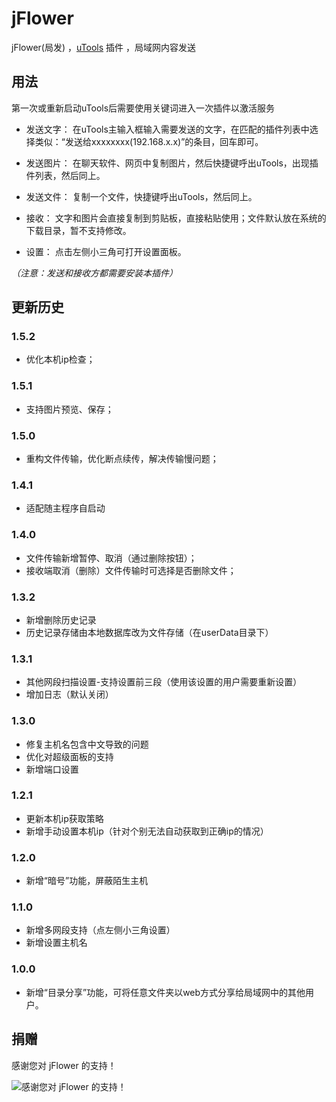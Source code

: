 # jFlower
jFlower(局发) ，[uTools](https://u.tools/) 插件 ，局域网内容发送

## 用法
第一次或重新启动uTools后需要使用关键词进入一次插件以激活服务
- 发送文字： 在uTools主输入框输入需要发送的文字，在匹配的插件列表中选择类似：“发送给xxxxxxxx(192.168.x.x)”的条目，回车即可。  
  
- 发送图片： 在聊天软件、网页中复制图片，然后快捷键呼出uTools，出现插件列表，然后同上。
  
- 发送文件： 复制一个文件，快捷键呼出uTools，然后同上。
  
- 接收： 文字和图片会直接复制到剪贴板，直接粘贴使用；文件默认放在系统的下载目录，暂不支持修改。  
  
- 设置： 点击左侧小三角可打开设置面板。
  
*（注意：发送和接收方都需要安装本插件）*

## 更新历史

### 1.5.2
- 优化本机ip检查；
  
### 1.5.1
- 支持图片预览、保存；

### 1.5.0
- 重构文件传输，优化断点续传，解决传输慢问题；

### 1.4.1
- 适配随主程序自启动
### 1.4.0
- 文件传输新增暂停、取消（通过删除按钮）；
- 接收端取消（删除）文件传输时可选择是否删除文件；

### 1.3.2
- 新增删除历史记录
- 历史记录存储由本地数据库改为文件存储（在userData目录下）

### 1.3.1
- 其他网段扫描设置-支持设置前三段（使用该设置的用户需要重新设置）
- 增加日志（默认关闭）

### 1.3.0
- 修复主机名包含中文导致的问题
- 优化对超级面板的支持
- 新增端口设置
  
### 1.2.1
- 更新本机ip获取策略
- 新增手动设置本机ip（针对个别无法自动获取到正确ip的情况）  

### 1.2.0 
- 新增“暗号”功能，屏蔽陌生主机  

### 1.1.0 
- 新增多网段支持（点左侧小三角设置）
- 新增设置主机名  

### 1.0.0
- 新增“目录分享”功能，可将任意文件夹以web方式分享给局域网中的其他用户。  
  
  
## 捐赠
感谢您对 jFlower 的支持！

![感谢您对 jFlower 的支持！](https://cdn.jsdelivr.net/gh/dubox/jSearch/public/imgs/wepay.jpg) 